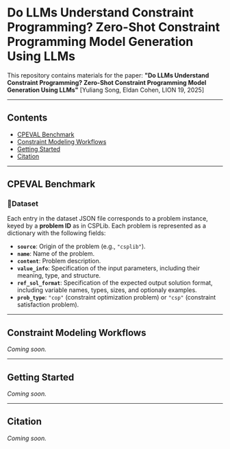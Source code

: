 # Do LLMs Understand Constraint Programming? Zero-Shot Constraint Programming Model Generation Using LLMs

This repository contains materials for the paper:
 **"Do LLMs Understand Constraint Programming? Zero-Shot Constraint Programming Model Generation Using LLMs"**
 [Yuliang Song, Eldan Cohen, LION 19, 2025]

------

## Contents

- [CPEVAL Benchmark](#cpeval-benchmark)
- [Constraint Modeling Workflows](#constraint-modeling-workflows)
- [Getting Started](#getting-started)
- [Citation](#citation)

------

## CPEVAL Benchmark

### 📂Dataset
Each entry in the dataset JSON file corresponds to a problem instance, keyed by a **problem ID** as in CSPLib.
Each problem is represented as a dictionary with the following fields:

* **`source`**: Origin of the problem (e.g., `"csplib"`).
* **`name`**: Name of the problem.
* **`content`**: Problem description.
* **`value_info`**: Specification of the input parameters, including their meaning, type, and structure.
* **`ref_sol_format`**: Specification of the expected output solution format, including variable names, types, sizes, and optionaly examples.
* **`prob_type`**: `"cop"` (constraint optimization problem) or `"csp"` (constraint satisfaction problem).

------

## Constraint Modeling Workflows

*Coming soon.*

------

## Getting Started

*Coming soon.*

------

## Citation

*Coming soon.*

